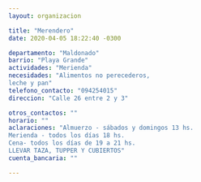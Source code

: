 ```yaml
---
layout: organizacion

title: "Merendero"
date: 2020-04-05 18:22:40 -0300

departamento: "Maldonado"
barrio: "Playa Grande"
actividades: "Merienda"
necesidades: "Alimentos no perecederos, 
leche y pan"
telefono_contacto: "094254015"
direccion: "Calle 26 entre 2 y 3"

otros_contactos: ""
horario: ""
aclaraciones: "Almuerzo - sábados y domingos 13 hs.
Merienda - todos los días 18 hs.
Cena- todos los días de 19 a 21 hs.
LLEVAR TAZA, TUPPER Y CUBIERTOS"
cuenta_bancaria: ""

---
```

